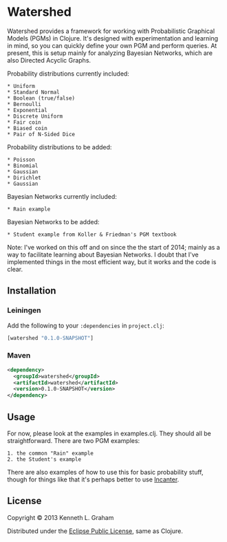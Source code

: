 # Watershed

Watershed provides a framework for working with Probabilistic Graphical
Models (PGMs) in Clojure. It's designed with experimentation and learning in
mind, so you can quickly define your own PGM and perform queries. At
present, this is setup mainly for analyzing Bayesian Networks, which are also
Directed Acyclic Graphs.

Probability distributions currently included:

	* Uniform
	* Standard Normal
	* Boolean (true/false)
	* Bernoulli
	* Exponential
	* Discrete Uniform
	* Fair coin
	* Biased coin
	* Pair of N-Sided Dice

Probability distributions to be added:

	* Poisson
	* Binomial
	* Gaussian
	* Dirichlet
	* Gaussian

Bayesian Networks currently included:

	* Rain example

Bayesian Networks to be added:

	* Student example from Koller & Friedman's PGM textbook

Note: I've worked on this off and on since the the start of 2014; mainly as a way to facilitate learning about Bayesian Networks.
I doubt that I've implemented things in the most efficient way, but it works and the code is clear.

## Installation

### Leiningen

Add the following to your `:dependencies` in `project.clj`:

```clj
[watershed "0.1.0-SNAPSHOT"]
```

### Maven

```xml
<dependency>
  <groupId>watershed</groupId>
  <artifactId>watershed</artifactId>
  <version>0.1.0-SNAPSHOT</version>
</dependency>
```

## Usage

For now, please look at the examples in examples.clj. They should all be
straightforward. There are two PGM examples:

	1. the common "Rain" example
	2. the Student's example

There are also examples of how to use this for basic probability stuff,
though for things like that it's perhaps better to use [Incanter](http://incanter.org).


## License

Copyright © 2013 Kenneth L. Graham

Distributed under the [Eclipse Public License](http://www.eclipse.org/legal/epl-v10.html), same as Clojure.